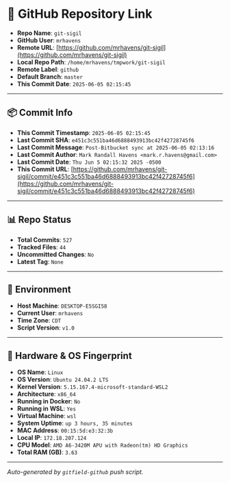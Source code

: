 # 🔗 GitHub Repository Link

- **Repo Name**: `git-sigil`
- **GitHub User**: `mrhavens`
- **Remote URL**: [https://github.com/mrhavens/git-sigil](https://github.com/mrhavens/git-sigil)
- **Local Repo Path**: `/home/mrhavens/tmpwork/git-sigil`
- **Remote Label**: `github`
- **Default Branch**: `master`
- **This Commit Date**: `2025-06-05 02:15:45`

---

## 📦 Commit Info

- **This Commit Timestamp**: `2025-06-05 02:15:45`
- **Last Commit SHA**: `e451c3c551ba46d6888493913bc42f42728745f6`
- **Last Commit Message**: `Post-Bitbucket sync at 2025-06-05 02:13:16`
- **Last Commit Author**: `Mark Randall Havens <mark.r.havens@gmail.com>`
- **Last Commit Date**: `Thu Jun 5 02:15:32 2025 -0500`
- **This Commit URL**: [https://github.com/mrhavens/git-sigil/commit/e451c3c551ba46d6888493913bc42f42728745f6](https://github.com/mrhavens/git-sigil/commit/e451c3c551ba46d6888493913bc42f42728745f6)

---

## 📊 Repo Status

- **Total Commits**: `527`
- **Tracked Files**: `44`
- **Uncommitted Changes**: `No`
- **Latest Tag**: `None`

---

## 🧭 Environment

- **Host Machine**: `DESKTOP-E5SGI58`
- **Current User**: `mrhavens`
- **Time Zone**: `CDT`
- **Script Version**: `v1.0`

---

## 🧬 Hardware & OS Fingerprint

- **OS Name**: `Linux`
- **OS Version**: `Ubuntu 24.04.2 LTS`
- **Kernel Version**: `5.15.167.4-microsoft-standard-WSL2`
- **Architecture**: `x86_64`
- **Running in Docker**: `No`
- **Running in WSL**: `Yes`
- **Virtual Machine**: `wsl`
- **System Uptime**: `up 3 hours, 35 minutes`
- **MAC Address**: `00:15:5d:e3:32:3b`
- **Local IP**: `172.18.207.124`
- **CPU Model**: `AMD A6-3420M APU with Radeon(tm) HD Graphics`
- **Total RAM (GB)**: `3.63`

---

_Auto-generated by `gitfield-github` push script._

